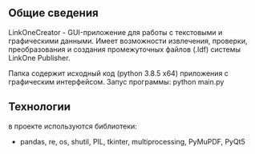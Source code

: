 ## Общие сведения

LinkOneCreator - GUI-приложение для работы с текстовыми и графическими данными. Имеет возможности извлечения, проверки, преобразования и создания промежуточных
файлов (.ldf) системы LinkOne Publisher.

Папка содержит исходный код (python 3.8.5 x64) приложения c графическим интерфейсом. 
Запус программы:
python main.py
	
## Технологии
в проекте используются библиотеки:
* pandas, re, os, shutil, PIL, tkinter, multiprocessing, PyMuPDF, PyQt5
